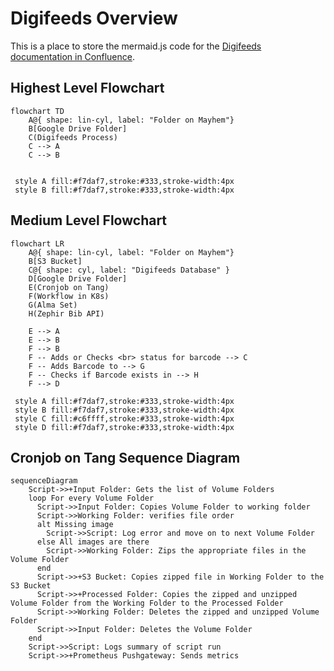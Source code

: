 # Digifeeds Overview

This is a place to store the mermaid.js code for the [Digifeeds documentation in Confluence](https://mlit.atlassian.net/wiki/spaces/LSO/pages/10388733957/Digifeeds+Process).

## Highest Level Flowchart

```mermaid
flowchart TD
    A@{ shape: lin-cyl, label: "Folder on Mayhem"}
    B[Google Drive Folder]
    C(Digifeeds Process)
    C --> A
    C --> B 


 style A fill:#f7daf7,stroke:#333,stroke-width:4px
 style B fill:#f7daf7,stroke:#333,stroke-width:4px
```

## Medium Level Flowchart

```mermaid
flowchart LR
    A@{ shape: lin-cyl, label: "Folder on Mayhem"}
    B[S3 Bucket]
    C@{ shape: cyl, label: "Digifeeds Database" }
    D[Google Drive Folder]
    E(Cronjob on Tang)
    F(Workflow in K8s) 
    G(Alma Set)
    H(Zephir Bib API)

    E --> A
    E --> B
    F --> B
    F -- Adds or Checks <br> status for barcode --> C
    F -- Adds Barcode to --> G
    F -- Checks if Barcode exists in --> H
    F --> D

 style A fill:#f7daf7,stroke:#333,stroke-width:4px
 style B fill:#f7daf7,stroke:#333,stroke-width:4px
 style C fill:#c6ffff,stroke:#333,stroke-width:4px
 style D fill:#f7daf7,stroke:#333,stroke-width:4px
```

## Cronjob on Tang Sequence Diagram

```mermaid
sequenceDiagram
    Script->>+Input Folder: Gets the list of Volume Folders
    loop For every Volume Folder
      Script->>Input Folder: Copies Volume Folder to working folder
      Script->>Working Folder: verifies file order
      alt Missing image
        Script->>Script: Log error and move on to next Volume Folder
      else All images are there
        Script->>Working Folder: Zips the appropriate files in the Volume Folder 
      end
      Script->>+S3 Bucket: Copies zipped file in Working Folder to the S3 Bucket
      Script->>+Processed Folder: Copies the zipped and unzipped Volume Folder from the Working Folder to the Processed Folder
      Script->>Working Folder: Deletes the zipped and unzipped Volume Folder
      Script->>Input Folder: Deletes the Volume Folder 
    end
    Script->>Script: Logs summary of script run
    Script->>+Prometheus Pushgateway: Sends metrics
 ```
